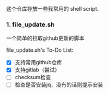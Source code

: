 这个仓库存放一些我常用的 shell script.

### 1. file_update.sh
一个简单的拉取github更新的脚本

file_update.sh's To-Do List:
- [x] 支持常用github仓库
- [x] 支持gitlab（尝试）
- [ ] checksum检查
- [ ] 检查是否安装jq，没有的话则提示安装
